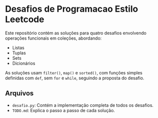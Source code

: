 # Desafios de Programacao Estilo Leetcode

Este repositório contém as soluções para quatro desafios envolvendo operações funcionais em coleções, abordando:
- Listas
- Tuplas
- Sets
- Dicionários

As soluções usam `filter()`, `map()` e `sorted()`, com funções simples definidas com `def`, sem `for` e `while`, seguindo a proposta do desafio.

## Arquivos
- `desafio.py`: Contém a implementação completa de todos os desafios.
- `TODO.md`: Explica o passo a passo de cada solução.
